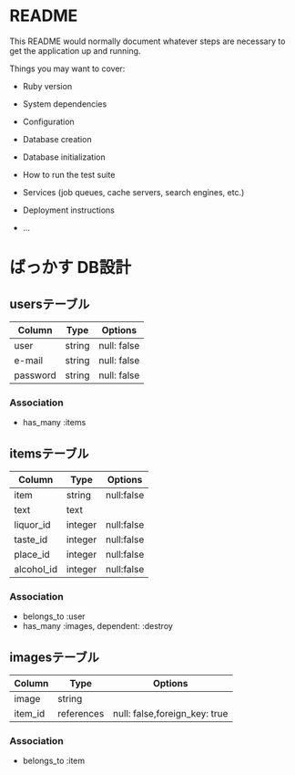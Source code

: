 # README

This README would normally document whatever steps are necessary to get the
application up and running.

Things you may want to cover:

* Ruby version

* System dependencies

* Configuration

* Database creation

* Database initialization

* How to run the test suite

* Services (job queues, cache servers, search engines, etc.)

* Deployment instructions

* ...

# ばっかす DB設計
## usersテーブル
|Column|Type|Options|
|------|----|-------|
|user|string|null: false|
|e-mail|string|null: false|
|password|string|null: false|
### Association
- has_many :items

## itemsテーブル
|Column|Type|Options|
|------|----|-------|
|item|string|null:false|
|text|text||
|liquor_id|integer|null:false|
|taste_id|integer|null:false|
|place_id|integer|null:false|
|alcohol_id|integer|null:false|
### Association
- belongs_to :user
- has_many :images, dependent: :destroy 

## imagesテーブル
|Column|Type|Options|
|------|----|-------|
|image|string||
|item_id|references|null: false,foreign_key: true|
### Association
- belongs_to :item

